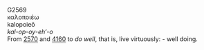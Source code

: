 G2569  
καλοποιέω  
kalopoieō  
*kal-op-oy-eh‘-o*  
From [2570](g2570) and [4160](g4160) to *do* *well*, that is, live
virtuously: - well doing.  

